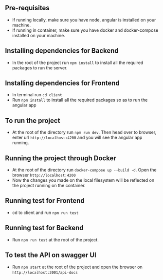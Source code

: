 ## Pre-requisites
- If running locally, make sure you have node, angular is installed on your machine.
- If running in container, make sure you have docker and docker-compose installed on your machine.

## Installing dependencies for Backend
- In the root of the project run `npm install` to install all the required packages to run the server.

## Installing dependencies for Frontend
- In terminal run `cd client`
- Run `npm install` to install all the required packages so as to run the angular app

## To run the project
- At the root of the directory run `npm run dev`. Then head over to browser, enter url `http://localhost:4200` and you will see the angular app running.

## Running the project through Docker
- At the root of the directory run `docker-compose up --build -d`. Open the browser `http://localhost:4200`
- Now the changes you made on the local filesystem will be reflected on the project running on the container.

## Running test for Frontend
- cd to client and run `npm run test`

## Running test for Backend
- Run `npm run test` at the root of the project.

## To test the API on swagger UI
- Run `npm start` at the root of the project and open the browser on `http://localhost:3001/api-docs`